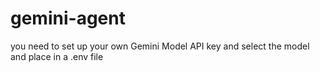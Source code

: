 # gemini-agent

you need to set up your own Gemini Model API key and select the model and place in a .env file 

